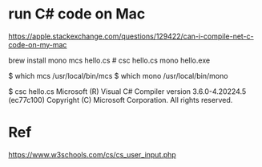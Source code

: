 # run C# code on Mac
https://apple.stackexchange.com/questions/129422/can-i-compile-net-c-code-on-my-mac

brew install mono
mcs hello.cs   # csc hello.cs
mono hello.exe


$ which mcs
/usr/local/bin/mcs
$ which mono
/usr/local/bin/mono

$ csc hello.cs
Microsoft (R) Visual C# Compiler version 3.6.0-4.20224.5 (ec77c100)
Copyright (C) Microsoft Corporation. All rights reserved.



# Ref
https://www.w3schools.com/cs/cs_user_input.php
